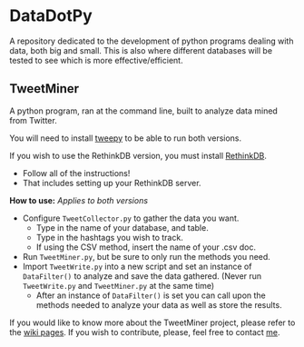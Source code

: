 # DataDotPy
A repository dedicated to the development of python programs dealing with data, both big and small.
This is also where different databases will be tested to see which is more effective/efficient.

## TweetMiner
A python program, ran at the command line, built to analyze data mined from Twitter.

You will need to install [tweepy](https://github.com/tweepy/tweepy) to be able to run both versions.

If you wish to use the RethinkDB version, you must install [RethinkDB](http://rethinkdb.com/).
  * Follow all of the instructions!
  * That includes setting up your RethinkDB server.

**How to use:**
_Applies to both versions_
* Configure `TweetCollector.py` to gather the data you want.
  * Type in the name of your database, and table.
  * Type in the hashtags you wish to track.
  * If using the CSV method, insert the name of your .csv doc.
* Run `TweetMiner.py`, but be sure to only run the methods you need.
* Import `TweetWrite.py` into a new script and set an instance of `DataFilter()` to analyze and save the data gathered. (Never run `TweetWrite.py` and `TweetMiner.py` at the same time)
  * After an instance of `DataFilter()` is set you can call upon the methods needed to analyze your data as well as store the results.

If you would like to know more about the TweetMiner project, please refer to the [wiki pages](https://github.com/jcode89/DataDotPy/wiki). If you wish to contribute, please, feel free to contact [me](https://github.com/jcode89/DataDotPy/blob/master/CONTACT.md).
